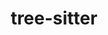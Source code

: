 ---
title: "tree-sitter"
layout: cache
categories: [package, develop]
meta: {"compilers": ["apple-clang@16.0.0", "gcc@10.5.0", "gcc@13.3.0"], "num_specs": 14, "num_specs_by_stack": {"developer-tools-aarch64-linux-gnu": 5, "developer-tools-darwin": 4, "developer-tools-x86_64_v3-linux-gnu": 5, "root": 14}, "oss": ["centos7", "rhel8", "sequoia"], "platforms": ["darwin", "linux"], "stacks": ["developer-tools-aarch64-linux-gnu", "developer-tools-darwin", "developer-tools-x86_64_v3-linux-gnu", "root"], "targets": ["aarch64", "x86_64_v3"], "versions": ["0.22.6", "0.25.3"]}
spec_details: [{"compiler": "gcc@13.3.0", "hash": "2kpbrhzkpfxf5iyhohm22qr5ny5jhydr", "os": "rhel8", "platform": "linux", "size": "-", "stacks": ["developer-tools-aarch64-linux-gnu", "root"], "target": "aarch64", "variants": ["build_system=makefile"], "versions": ["0.25.3"]}, {"compiler": "gcc@13.3.0", "hash": "4mdtrlvtl7z4c7gfhfush6rq5wwbdrlx", "os": "rhel8", "platform": "linux", "size": "-", "stacks": ["developer-tools-aarch64-linux-gnu", "root"], "target": "aarch64", "variants": ["build_system=makefile"], "versions": ["0.25.3"]}, {"compiler": "apple-clang@16.0.0", "hash": "ceqjg3genkzmcwhnonko3bkon3dn3sbi", "os": "sequoia", "platform": "darwin", "size": "-", "stacks": ["developer-tools-darwin", "root"], "target": "aarch64", "variants": ["build_system=makefile"], "versions": ["0.25.3"]}, {"compiler": "apple-clang@16.0.0", "hash": "cizdpswa7xpu375akjmerd5mnox7g7sr", "os": "sequoia", "platform": "darwin", "size": "-", "stacks": ["developer-tools-darwin", "root"], "target": "aarch64", "variants": ["build_system=makefile"], "versions": ["0.25.3"]}, {"compiler": "apple-clang@16.0.0", "hash": "fungkrnk5brfmfv7fliymgf3maz7lb4n", "os": "sequoia", "platform": "darwin", "size": "-", "stacks": ["developer-tools-darwin", "root"], "target": "aarch64", "variants": ["build_system=makefile"], "versions": ["0.25.3"]}, {"compiler": "gcc@13.3.0", "hash": "hzy5mt5oa3v5wflcnwlwnnk7bncjxgtj", "os": "rhel8", "platform": "linux", "size": "-", "stacks": ["developer-tools-aarch64-linux-gnu", "root"], "target": "aarch64", "variants": ["build_system=makefile"], "versions": ["0.25.3"]}, {"compiler": "gcc@10.5.0", "hash": "krb2i7cnmkvaxab7m2r5q7mzncaijcg3", "os": "centos7", "platform": "linux", "size": "-", "stacks": ["developer-tools-x86_64_v3-linux-gnu", "root"], "target": "x86_64_v3", "variants": ["build_system=makefile"], "versions": ["0.25.3"]}, {"compiler": "gcc@13.3.0", "hash": "ktd44r7csr4f4v7q4cptf5q6w56lnku3", "os": "rhel8", "platform": "linux", "size": "-", "stacks": ["developer-tools-aarch64-linux-gnu", "root"], "target": "aarch64", "variants": ["build_system=makefile"], "versions": ["0.25.3"]}, {"compiler": "gcc@10.5.0", "hash": "ltpxcc7qqx26jlyensfge4dau54sx4qa", "os": "centos7", "platform": "linux", "size": "-", "stacks": ["developer-tools-x86_64_v3-linux-gnu", "root"], "target": "x86_64_v3", "variants": ["build_system=makefile"], "versions": ["0.25.3"]}, {"compiler": "gcc@13.3.0", "hash": "qfwmsj63rlu2k5boytetslhnhqhyc2cm", "os": "rhel8", "platform": "linux", "size": "-", "stacks": ["developer-tools-aarch64-linux-gnu", "root"], "target": "aarch64", "variants": ["build_system=makefile"], "versions": ["0.22.6"]}, {"compiler": "gcc@10.5.0", "hash": "r2t4zadcvcf6wxydmoaengopmtnnnohq", "os": "centos7", "platform": "linux", "size": "-", "stacks": ["developer-tools-x86_64_v3-linux-gnu", "root"], "target": "x86_64_v3", "variants": ["build_system=makefile"], "versions": ["0.25.3"]}, {"compiler": "gcc@10.5.0", "hash": "ssc4xww2pc25wat5qd6e3wageguma7iu", "os": "centos7", "platform": "linux", "size": "-", "stacks": ["developer-tools-x86_64_v3-linux-gnu", "root"], "target": "x86_64_v3", "variants": ["build_system=makefile"], "versions": ["0.25.3"]}, {"compiler": "gcc@10.5.0", "hash": "u6qip2qntypfxsoriej7shnvrtd4x55y", "os": "centos7", "platform": "linux", "size": "-", "stacks": ["developer-tools-x86_64_v3-linux-gnu", "root"], "target": "x86_64_v3", "variants": ["build_system=makefile"], "versions": ["0.22.6"]}, {"compiler": "apple-clang@16.0.0", "hash": "z2433qpzbezjryhnehv54hxpzkbcviof", "os": "sequoia", "platform": "darwin", "size": "-", "stacks": ["developer-tools-darwin", "root"], "target": "aarch64", "variants": ["build_system=makefile"], "versions": ["0.22.6"]}]
---